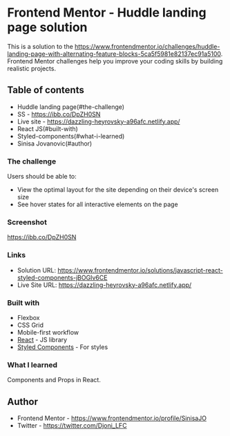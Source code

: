# Frontend Mentor - Huddle landing page solution

This is a solution to the https://www.frontendmentor.io/challenges/huddle-landing-page-with-alternating-feature-blocks-5ca5f5981e82137ec91a5100. Frontend Mentor challenges help you improve your coding skills by building realistic projects. 

## Table of contents

  - Huddle landing page(#the-challenge)
  - SS - https://ibb.co/DpZH0SN
  - Live site - https://dazzling-heyrovsky-a96afc.netlify.app/
  - React JS(#built-with)
  - Styled-components(#what-i-learned)
  - Sinisa Jovanovic(#author)

### The challenge

Users should be able to:

- View the optimal layout for the site depending on their device's screen size
- See hover states for all interactive elements on the page

### Screenshot

https://ibb.co/DpZH0SN

### Links

- Solution URL: https://www.frontendmentor.io/solutions/javascript-react-styled-components-jBOGIv6CE
- Live Site URL: https://dazzling-heyrovsky-a96afc.netlify.app/

### Built with

- Flexbox
- CSS Grid
- Mobile-first workflow
- [React](https://reactjs.org/) - JS library
- [Styled Components](https://styled-components.com/) - For styles

### What I learned

Components and Props in React.


## Author

- Frontend Mentor - https://www.frontendmentor.io/profile/SinisaJO
- Twitter - https://twitter.com/Djoni_LFC

